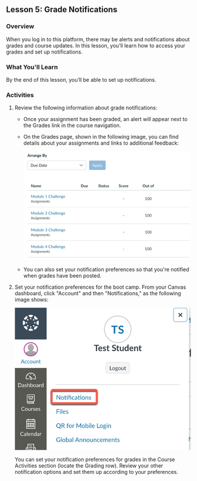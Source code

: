 ## Lesson 5: Grade Notifications

### Overview

When you log in to this platform, there may be alerts and notifications about grades and course updates. In this lesson, you’ll learn how to access your grades and set up notifications. 

### What You'll Learn

By the end of this lesson, you’ll be able to set up notifications.

### Activities

1. Review the following information about grade notifications:
     - Once your assignment has been graded, an alert will appear next to the Grades link in the course navigation.
     - On the Grades page, shown in the following image, you can find details about your assignments and links to additional feedback:

        ![A screenshot depicts the Grades page.](assets/lesson-5/grades.jpg)

     - You can also set your notification preferences so that you're notified when grades have been posted.

2. Set your notification preferences for the boot camp. From your Canvas dashboard, click "Account" and then "Notifications," as the following image shows:

     ![A screenshot depicts the Account menu with "Notifications" highlighted.](assets/lesson-5/account-notifications.jpg) 

     You can set your notification preferences for grades in the Course Activities section (locate the Grading row). Review your other notification options and set them up according to your preferences. 
